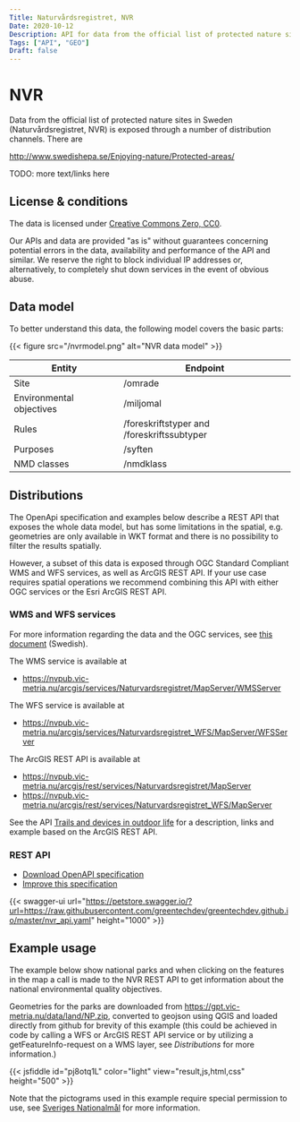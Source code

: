 ```yaml
---
Title: Naturvårdsregistret, NVR
Date: 2020-10-12
Description: API for data from the official list of protected nature sites in Sweden
Tags: ["API", "GEO"]
Draft: false
---
```


# NVR

Data from the official list of protected nature sites in Sweden (Naturvårdsregistret, NVR) is exposed through a number of distribution channels. There are 

http://www.swedishepa.se/Enjoying-nature/Protected-areas/

TODO: more text/links here

## License & conditions

The data is licensed under [Creative Commons Zero, CC0](https://creativecommons.org/publicdomain/zero/1.0/).

Our APIs and data are provided "as is" without guarantees concerning potential errors in the data, availability and performance of the API and similar.  We reserve the right to block individual IP addresses or, alternatively, to completely shut down services in the event of obvious abuse.

## Data model

To better understand this data, the following model covers the basic parts:

{{< figure src="/nvrmodel.png" alt="NVR data model" >}}


| Entity  | Endpoint  |
|---|---|
| Site  | /omrade  |
| Environmental objectives  | /miljomal  |
| Rules  | /foreskriftstyper and /foreskriftssubtyper  |
| Purposes  | /syften  |
| NMD classes  | /nmdklass  |

## Distributions

The OpenApi specification and examples below describe a REST API that exposes the whole data model, but has some limitations in the spatial, e.g. geometries are only available in WKT format and there is no possibility to filter the results spatially. 

However, a subset of this data is exposed through OGC Standard Compliant WMS and WFS services, as well as ArcGIS REST API. If your use case requires spatial operations we recommend combining this API with either OGC services or the Esri ArcGIS REST API.

### WMS and WFS services

For more information regarding the data and the OGC services, see [this document](https://gpt.vic-metria.nu/data/land/Naturvardsregistret_beskrivning_av_oppna_data.pdf) (Swedish).

The WMS service is available at
* https://nvpub.vic-metria.nu/arcgis/services/Naturvardsregistret/MapServer/WMSServer

The WFS service is available at
* https://nvpub.vic-metria.nu/arcgis/services/Naturvardsregistret_WFS/MapServer/WFSServer

The ArcGIS REST API is available at
* https://nvpub.vic-metria.nu/arcgis/rest/services/Naturvardsregistret/MapServer
* https://nvpub.vic-metria.nu/arcgis/rest/services/Naturvardsregistret_WFS/MapServer 

See the API [Trails and devices in outdoor life](/data/trails-and-devices-in-outdoor-life) for a description, links and example based on the ArcGIS REST API.

### REST API

* [Download OpenAPI specification](https://raw.githubusercontent.com/greentechdev/greentechdev.github.io/master/nvr_api.yaml)
* [Improve this specification](https://github.com/greentechdev/greentechdev.github.io/edit/master/nvr_api.yaml)

{{< swagger-ui url="https://petstore.swagger.io/?url=https://raw.githubusercontent.com/greentechdev/greentechdev.github.io/master/nvr_api.yaml" height="1000" >}}

## Example usage

The example below show national parks and when clicking on the features in the map a call is made to the NVR REST API to get information about the national environmental quality objectives.

Geometries for the parks are downloaded from https://gpt.vic-metria.nu/data/land/NP.zip, converted to geojson using QGIS and loaded directly from github for brevity of this example (this could be achieved in code by calling a WFS or ArcGIS REST API service or by utilizing a getFeatureInfo-request on a WMS layer, see *Distributions* for more information.)

{{< jsfiddle id="pj8otq1L" color="light" view="result,js,html,css" height="500" >}}

Note that the pictograms used in this example require special permission to use, see [Sveriges Nationalmål](https://www.sverigesmiljomal.se/kontakt/grafisk-profil/) for more information.